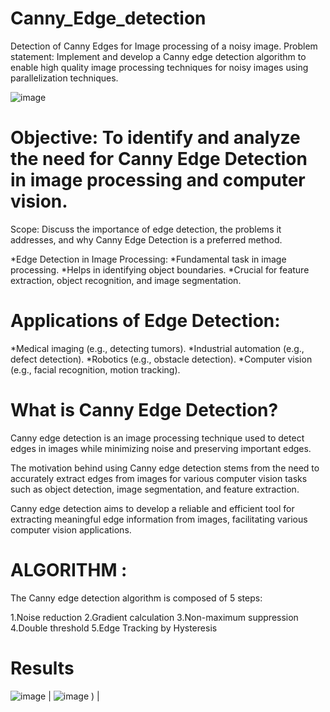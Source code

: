 # Canny_Edge_detection
Detection of Canny Edges for Image processing of a noisy image.
Problem statement: Implement and develop a Canny edge detection algorithm to enable high quality image processing techniques for noisy images using parallelization techniques.


![image](https://github.com/user-attachments/assets/3c877d76-40aa-4964-8faf-773ae03dc9e6)

# Objective: To identify and analyze the need for Canny Edge Detection in image processing and computer vision.

Scope: Discuss the importance of edge detection, the problems it addresses, and why Canny Edge Detection is a preferred method. 

*Edge Detection in Image Processing:
*Fundamental task in image processing.
*Helps in identifying object boundaries.
*Crucial for feature extraction, object recognition, and image segmentation.


# Applications of Edge Detection:
*Medical imaging (e.g., detecting tumors).
*Industrial automation (e.g., defect detection).
*Robotics (e.g., obstacle detection).
*Computer vision (e.g., facial recognition, motion tracking).

# What is Canny Edge Detection?

Canny edge detection is an image processing technique used to detect edges in images while minimizing noise and preserving important edges. 

The motivation behind using Canny edge detection stems from the need to accurately extract edges from images for various computer vision tasks such as object detection, image segmentation, and feature extraction.

Canny edge detection aims to develop a reliable and efficient tool for extracting meaningful edge information from images, facilitating various computer vision applications.

# ALGORITHM :
 The Canny edge detection algorithm is composed of 5 steps:

1.Noise reduction
2.Gradient calculation
3.Non-maximum suppression
4.Double threshold
5.Edge Tracking by Hysteresis

# Results

![image](https://github.com/user-attachments/assets/0ab30ff8-c956-4300-b9ac-46084ef48bfe) | ![image](https://github.com/user-attachments/assets/efe1ff84-f1f5-4286-a576-34834ee7f6c4)
) |


